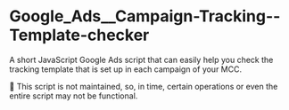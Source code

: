 # Google_Ads__Campaign-Tracking--Template-checker
A short JavaScript Google Ads script that can easily help you check the tracking template that is set up in each campaign of your MCC.

🚸 This script is not maintained, so, in time, certain operations or even the entire script may not be functional.
